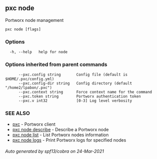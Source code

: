 ## pxc node

Portworx node management

```
pxc node [flags]
```

### Options

```
  -h, --help   help for node
```

### Options inherited from parent commands

```
      --pxc.config string       Config file (default is $HOME/.pxc/config.yml)
      --pxc.config-dir string   Config directory (default "/home2/lpabon/.pxc")
      --pxc.context string      Force context name for the command
      --pxc.token string        Portworx authentication token
      --pxc.v int32             [0-3] Log level verbosity
```

### SEE ALSO

* [pxc](pxc.md)	 - Portworx client
* [pxc node describe](pxc_node_describe.md)	 - Describe a Portworx node
* [pxc node list](pxc_node_list.md)	 - List Portworx nodes information
* [pxc node logs](pxc_node_logs.md)	 - Print Portworx logs for specified nodes

###### Auto generated by spf13/cobra on 24-Mar-2021
